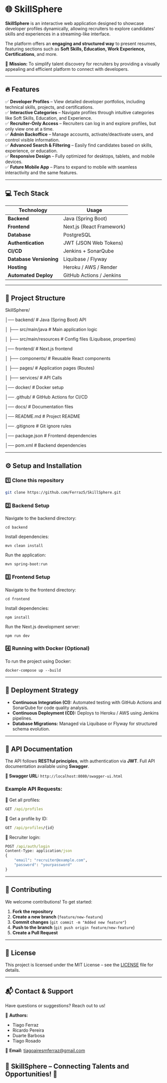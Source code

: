 # 🌐 SkillSphere

**SkillSphere** is an interactive web application designed to showcase developer profiles dynamically, allowing recruiters to explore candidates' skills and experiences in a streaming-like interface.  

The platform offers an **engaging and structured way** to present resumes, featuring sections such as **Soft Skills, Education, Work Experience, Certifications**, and more.  

🚀 **Mission:** To simplify talent discovery for recruiters by providing a visually appealing and efficient platform to connect with developers.  

---

## 🔥 Features

✅ **Developer Profiles** – View detailed developer portfolios, including technical skills, projects, and certifications.  
✅ **Interactive Categories** – Navigate profiles through intuitive categories like Soft Skills, Education, and Experience.  
✅ **Recruiter-Only Access** – Recruiters can log in and explore profiles, but only view one at a time.  
✅ **Admin Backoffice** – Manage accounts, activate/deactivate users, and control visible information.  
✅ **Advanced Search & Filtering** – Easily find candidates based on skills, experience, or education.  
✅ **Responsive Design** – Fully optimized for desktops, tablets, and mobile devices.  
✅ **Future Mobile App** – Plans to expand to mobile with seamless interactivity and the same features.  

---

## 💻 Tech Stack

| **Technology**  | **Usage** |
|----------------|-----------|
| **Backend** | Java (Spring Boot) |
| **Frontend** | Next.js (React Framework) |
| **Database** | PostgreSQL |
| **Authentication** | JWT (JSON Web Tokens) |
| **CI/CD** | Jenkins + SonarQube |
| **Database Versioning** | Liquibase / Flyway |
| **Hosting** | Heroku / AWS / Render |
| **Automated Deploy** | GitHub Actions / Jenkins |

---

## 📂 Project Structure

SkillSphere/

│── backend/ # Java (Spring Boot) API

│ ├── src/main/java # Main application logic

│ ├── src/main/resources # Config files (Liquibase, properties)

│── frontend/ # Next.js frontend

│ ├── components/ # Reusable React components

│ ├── pages/ # Application pages (Routes)

│ ├── services/ # API Calls

│── docker/ # Docker setup

│── .github/ # GitHub Actions for CI/CD

│── docs/ # Documentation files

│── README.md # Project README

│── .gitignore # Git ignore rules

│── package.json # Frontend dependencies

│── pom.xml # Backend dependencies

---

## ⚙️ Setup and Installation

### 1️⃣ Clone this repository
```bash
git clone https://github.com/Ferraz5/SkillSphere.git
```

### 2️⃣ Backend Setup

Navigate to the backend directory:
```console
cd backend
```

Install dependencies:
```properties
mvn clean install
```

Run the application:
```properties
mvn spring-boot:run
```


### 3️⃣ Frontend Setup

Navigate to the frontend directory:
```console
cd frontend
```

Install dependencies:
```properties
npm install
```

Run the Next.js development server:

```properties
npm run dev
```

### 4️⃣ Running with Docker (Optional)

To run the project using Docker:
```properties
docker-compose up --build
```

---

## 🚀 Deployment Strategy

- **Continuous Integration (CI):** Automated testing with GitHub Actions and SonarQube for code quality analysis.
- **Continuous Deployment (CD):** Deploys to Heroku / AWS using Jenkins pipelines.
- **Database Migrations:** Managed via Liquibase or Flyway for structured schema evolution.

---
## 📜 API Documentation
The API follows **RESTful principles**, with authentication via **JWT**.
Full API documentation available using **Swagger**.

**🔗 Swagger URL:** ```http://localhost:8080/swagger-ui.html```

### Example API Requests:
🔹 Get all profiles:
```bat
GET /api/profiles
```

🔹 Get a profile by ID:
```bat
GET /api/profiles/{id}
```

🔹 Recruiter login:
```bat
POST /api/auth/login
Content-Type: application/json
{
    "email": "recruiter@example.com",
    "password": "yourpassword"
}
```

---

## 👥 Contributing

We welcome contributions! To get started:

1. **Fork the repository**
2. **Create a new branch** (```feature/new-feature```)
3. **Commit changes** (```git commit -m "Added new feature"```)
4. **Push to the branch** (```git push origin feature/new-feature```)
5. **Create a Pull Request**

---


## 📄 License

This project is licensed under the MIT License – see the [LICENSE](https://github.com/Ferraz5/SkillSphere?tab=MIT-1-ov-file) file for details.

---

## 📬 Contact & Support

Have questions or suggestions? Reach out to us!

👤 **Authors:** 
- Tiago Ferraz
- Ricardo Pereira
- Duarte Barbosa
- Tiago Rosado

📧 **Email:** tiagoairesmferraz@gmail.com

## 🚀 SkillSphere – Connecting Talents and Opportunities! 💼
